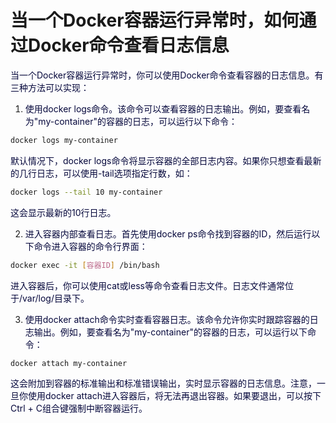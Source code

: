 # 当一个Docker容器运行异常时，如何通过Docker命令查看日志信息

<font style="color:rgb(5, 7, 59);background-color:rgb(253, 253, 254);">当一个Docker容器运行异常时，你可以使用Docker命令查看容器的日志信息。有三种方法可以实现：</font>

1. <font style="color:rgb(5, 7, 59);background-color:rgb(253, 253, 254);">使用</font><font style="color:rgb(5, 7, 59);background-color:rgb(253, 253, 254);">docker logs</font><font style="color:rgb(5, 7, 59);background-color:rgb(253, 253, 254);">命令。该命令可以查看容器的日志输出。例如，要查看名为"my-container"的容器的日志，可以运行以下命令：</font>

```bash
docker logs my-container
```

<font style="color:rgb(5, 7, 59);background-color:rgb(253, 253, 254);">默认情况下，</font><font style="color:rgb(5, 7, 59);background-color:rgb(253, 253, 254);">docker logs</font><font style="color:rgb(5, 7, 59);background-color:rgb(253, 253, 254);">命令将显示容器的全部日志内容。如果你只想查看最新的几行日志，可以使用</font><font style="color:rgb(5, 7, 59);background-color:rgb(253, 253, 254);">-tail</font><font style="color:rgb(5, 7, 59);background-color:rgb(253, 253, 254);">选项指定行数，如：</font>

```bash
docker logs --tail 10 my-container
```

<font style="color:rgb(5, 7, 59);background-color:rgb(253, 253, 254);">这会显示最新的10行日志。</font>

2. <font style="color:rgb(5, 7, 59);background-color:rgb(253, 253, 254);">进入容器内部查看日志。首先使用</font><font style="color:rgb(5, 7, 59);background-color:rgb(253, 253, 254);">docker ps</font><font style="color:rgb(5, 7, 59);background-color:rgb(253, 253, 254);">命令找到容器的ID，然后运行以下命令进入容器的命令行界面：</font>

```bash
docker exec -it [容器ID] /bin/bash
```

<font style="color:rgb(5, 7, 59);background-color:rgb(253, 253, 254);">进入容器后，你可以使用</font><font style="color:rgb(5, 7, 59);background-color:rgb(253, 253, 254);">cat</font><font style="color:rgb(5, 7, 59);background-color:rgb(253, 253, 254);">或</font><font style="color:rgb(5, 7, 59);background-color:rgb(253, 253, 254);">less</font><font style="color:rgb(5, 7, 59);background-color:rgb(253, 253, 254);">等命令查看日志文件。日志文件通常位于</font><font style="color:rgb(5, 7, 59);background-color:rgb(253, 253, 254);">/var/log/</font><font style="color:rgb(5, 7, 59);background-color:rgb(253, 253, 254);">目录下。</font>

3. <font style="color:rgb(5, 7, 59);background-color:rgb(253, 253, 254);">使用</font><font style="color:rgb(5, 7, 59);background-color:rgb(253, 253, 254);">docker attach</font><font style="color:rgb(5, 7, 59);background-color:rgb(253, 253, 254);">命令实时查看容器日志。该命令允许你实时跟踪容器的日志输出。例如，要查看名为"my-container"的容器的日志，可以运行以下命令：</font>

```bash
docker attach my-container
```

<font style="color:rgb(5, 7, 59);background-color:rgb(253, 253, 254);">这会附加到容器的标准输出和标准错误输出，实时显示容器的日志信息。注意，一旦你使用</font><font style="color:rgb(5, 7, 59);background-color:rgb(253, 253, 254);">docker attach</font><font style="color:rgb(5, 7, 59);background-color:rgb(253, 253, 254);">进入容器后，将无法再退出容器。如果要退出，可以按下</font><font style="color:rgb(5, 7, 59);background-color:rgb(253, 253, 254);">Ctrl + C</font><font style="color:rgb(5, 7, 59);background-color:rgb(253, 253, 254);">组合键强制中断容器运行。</font>

